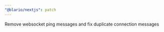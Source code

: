 ```yaml
---
"@blario/nextjs": patch
---
```


Remove websocket ping messages and fix duplicate connection messages
